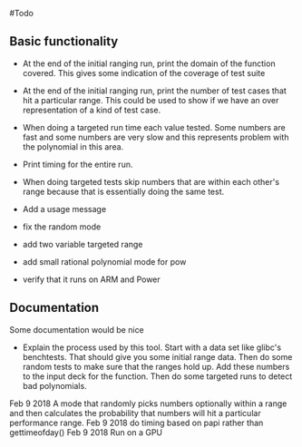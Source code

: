 #Todo
## Basic functionality

* At the end of the initial ranging run, print the domain of the
  function covered. This gives some indication of the coverage of test
  suite

* At the end of the initial ranging run, print the number of test
  cases that hit a particular range. This could be used to show if we
  have an over representation of a kind of test case.

* When doing a targeted run time each value tested. Some numbers are
  fast and some numbers are very slow and this represents problem with
  the polynomial in this area.

* Print timing for the entire run.

* When doing targeted tests skip numbers that are within each other's
  range because that is essentially doing the same test.

* Add a usage message

* fix the random mode

* add two variable targeted range

* add small rational polynomial mode for pow

* verify that it runs on ARM and Power

## Documentation

Some documentation would be nice

* Explain the process used by this tool.  Start with a data set like
  glibc's benchtests. That should give you some initial range
  data. Then do some random tests to make sure that the ranges hold
  up. Add these numbers to the input deck for the function. Then do
  some targeted runs to detect bad polynomials.

Feb 9 2018 A mode that randomly picks numbers optionally within a
range and then calculates the probability that numbers will hit a
particular performance range.
Feb 9 2018 do timing based on papi rather than gettimeofday()
Feb 9 2018 Run on a GPU
